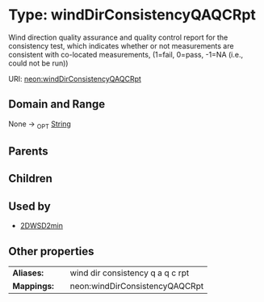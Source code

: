
# Type: windDirConsistencyQAQCRpt


Wind direction quality assurance and quality control report for the consistency test, which indicates whether or not measurements are consistent with co-located measurements, (1=fail, 0=pass, -1=NA (i.e., could not be run))

URI: [neon:windDirConsistencyQAQCRpt](https://data.neonscience.org/windDirConsistencyQAQCRpt)


## Domain and Range

None ->  <sub>OPT</sub> [String](types/String.md)

## Parents


## Children


## Used by

 * [2DWSD2min](2DWSD2min.md)

## Other properties

|  |  |  |
| --- | --- | --- |
| **Aliases:** | | wind dir consistency q a q c rpt |
| **Mappings:** | | neon:windDirConsistencyQAQCRpt |

